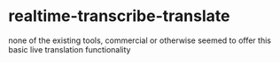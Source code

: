 # realtime-transcribe-translate
none of the existing tools, commercial or otherwise seemed to offer this basic live translation functionality

